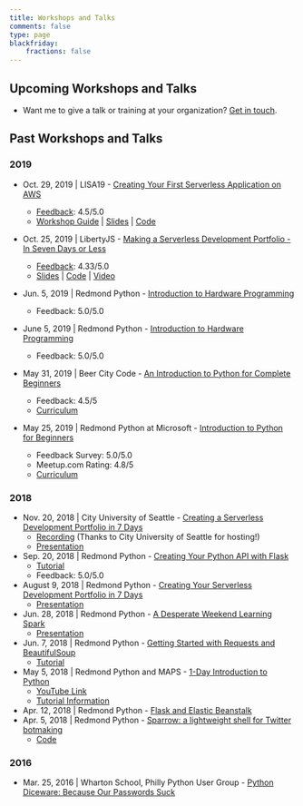 ```yaml
---
title: Workshops and Talks
comments: false
type: page
blackfriday:
    fractions: false
---
```


## Upcoming Workshops and Talks

- Want me to give a talk or training at your organization? [Get in touch](/contact).

## Past Workshops and Talks

### 2019

- Oct. 29, 2019 | LISA19 - [Creating Your First Serverless Application on AWS](https://www.usenix.org/conference/lisa19/presentation/corey)
    - [Feedback](/images/event-feedback/2019/creating-your-first-serverless-application-on-aws-feedback.png): 4.5/5.0
    - [Workshop Guide](https://fernando-mc.github.io/creating-first-serverless-app-aws/) | [Slides](https://speakerdeck.com/fernandomc/creating-your-first-serverless-application-on-aws) | [Code](https://github.com/fernando-mc/serverlessjams)

- Oct. 25, 2019 | LibertyJS - [Making a Serverless Development Portfolio - In Seven Days or Less](https://libertyjs.com/schedule/2019-10-25)
    - [Feedback](/images/event-feedback/2019/making-a-serverless-development-portfolio-7-days-or-less-feedback.png): 4.33/5.0
    - [Slides](https://speakerdeck.com/fernandomc/making-a-serverless-development-portfolio-in-seven-days-or-less) | [Code](https://github.com/fernando-mc/libertyjs-jams) | [Video](https://www.youtube.com/watch?v=HUVPXETRQDc&feature=youtu.be&t=42)

- Jun. 5, 2019 | Redmond Python - [Introduction to Hardware Programming](https://www.meetup.com/Redmond-Python-User-Group/events/261407073/)
    - Feedback: 5.0/5.0

- June 5, 2019 | Redmond Python - [Introduction to Hardware Programming](https://www.meetup.com/Redmond-Python-User-Group/events/261407073/)
    - Feedback: 5.0/5.0

- May 31, 2019 | Beer City Code - [An Introduction to Python for Complete Beginners](https://beercitycode.com/)
    - Feedback: 4.5/5
    - [Curriculum](https://fernando-mc.github.io/python3-workshop/)

- May 25, 2019 | Redmond Python at Microsoft - [Introduction to Python for Beginners](https://www.meetup.com/Redmond-Python-User-Group/events/261469728/)
    - Feedback Survey: 5.0/5.0
    - Meetup.com Rating: 4.8/5
    - [Curriculum](https://fernando-mc.github.io/python3-workshop/)

### 2018

- Nov. 20, 2018 | City University of Seattle - [Creating a Serverless Development Portfolio in 7 Days](/files/making-severless-portfolio-7-days.pdf)
    - [Recording](https://www.youtube.com/watch?time_continue=1&v=CPLJiarDWks) (Thanks to City University of Seattle for hosting!)
    - [Presentation](https://docs.google.com/presentation/d/1OBlLYxByjabYG_MTc_xbILME0oS2-OTPYrcOe353FmA/edit?usp=sharing)
- Sep. 20, 2018 | Redmond Python - [Creating Your Python API with Flask](https://www.meetup.com/Redmond-Python-User-Group/events/254677176/)
    - [Tutorial](https://www.fernandomc.com/posts/your-first-flask-api/)
    - Feedback: 5.0/5.0
- August 9, 2018 | Redmond Python - [Creating Your Serverless Development Portfolio in 7 Days](https://www.meetup.com/Redmond-Python-User-Group/events/hfdjspyxlbmb/)
    - [Presentation](https://docs.google.com/presentation/d/177do8_ihmUT8NZ8OxLACHXLKk1XEJkjHUcLRRXFT8NM/edit?usp=sharing)
- Jun. 28, 2018 | Redmond Python - [A Desperate Weekend Learning Spark](https://www.meetup.com/Redmond-Python-User-Group/events/hfdjspyxjblc/)
    - [Presentation](https://docs.google.com/presentation/d/14SYIaEG5KNF8Dpt7D4TjDAQ7zkyKIOQclGXKCUd4Qg0/edit?usp=sharing)
- Jun. 7, 2018 | Redmond Python  - [Getting Started with Requests and BeautifulSoup](https://www.meetup.com/Redmond-Python-User-Group/events/hfdjspyxjbkb/)
    - [Tutorial](https://www.fernandomc.com/posts/your-first-flask-api/)
- May 5, 2018 | Redmond Python and MAPS - [1-Day Introduction to Python](https://www.meetup.com/Redmond-Technology-Meetup-Presented-By-MAPS-TAG/events/249574340/)
    - [YouTube Link](https://www.youtube.com/playlist?list=PLF4MXqnQsKgfMI-dPZjr6-5I5iE9J-kpj)
    - [Tutorial Information](https://redmondpython.com)
- Apr. 12, 2018 | Redmond Python - [Flask and Elastic Beanstalk](https://www.meetup.com/Redmond-Python-User-Group/events/kwsqkpyxgbqb/)
- Apr. 5, 2018 | Redmond Python - [Sparrow: a lightweight shell for Twitter botmaking](https://www.meetup.com/Redmond-Python-User-Group/events/kwsqkpyxhbfb/)
    - [Code](https://github.com/fernando-mc/sparrow-3)

### 2016

- Mar. 25, 2016 | Wharton School, Philly Python User Group - [Python Diceware: Because Our Passwords Suck](/files/presentations/python-diceware-our-passwords-suck.pptx)

